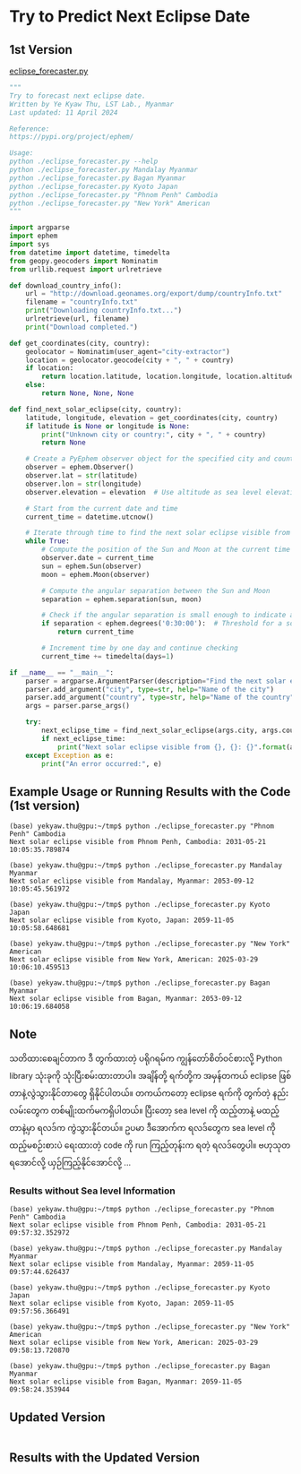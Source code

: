 # Try to Predict Next Eclipse Date

## 1st Version

[eclipse_forecaster.py](https://github.com/ye-kyaw-thu/this-and-that/blob/main/python/eclipse_forecaster.py)    

```python
"""
Try to forecast next eclipse date.
Written by Ye Kyaw Thu, LST Lab., Myanmar
Last updated: 11 April 2024

Reference:
https://pypi.org/project/ephem/

Usage:
python ./eclipse_forecaster.py --help
python ./eclipse_forecaster.py Mandalay Myanmar
python ./eclipse_forecaster.py Bagan Myanmar
python ./eclipse_forecaster.py Kyoto Japan
python ./eclipse_forecaster.py "Phnom Penh" Cambodia
python ./eclipse_forecaster.py "New York" American
"""

import argparse
import ephem
import sys
from datetime import datetime, timedelta
from geopy.geocoders import Nominatim
from urllib.request import urlretrieve

def download_country_info():
    url = "http://download.geonames.org/export/dump/countryInfo.txt"
    filename = "countryInfo.txt"
    print("Downloading countryInfo.txt...")
    urlretrieve(url, filename)
    print("Download completed.")

def get_coordinates(city, country):
    geolocator = Nominatim(user_agent="city-extractor")
    location = geolocator.geocode(city + ", " + country)
    if location:
        return location.latitude, location.longitude, location.altitude  # Return altitude as sea level elevation
    else:
        return None, None, None

def find_next_solar_eclipse(city, country):
    latitude, longitude, elevation = get_coordinates(city, country)
    if latitude is None or longitude is None:
        print("Unknown city or country:", city + ", " + country)
        return None

    # Create a PyEphem observer object for the specified city and country
    observer = ephem.Observer()
    observer.lat = str(latitude)
    observer.lon = str(longitude)
    observer.elevation = elevation  # Use altitude as sea level elevation

    # Start from the current date and time
    current_time = datetime.utcnow()

    # Iterate through time to find the next solar eclipse visible from the specified location
    while True:
        # Compute the position of the Sun and Moon at the current time
        observer.date = current_time
        sun = ephem.Sun(observer)
        moon = ephem.Moon(observer)

        # Compute the angular separation between the Sun and Moon
        separation = ephem.separation(sun, moon)

        # Check if the angular separation is small enough to indicate a solar eclipse
        if separation < ephem.degrees('0:30:00'):  # Threshold for a solar eclipse (0.5 degrees)
            return current_time

        # Increment time by one day and continue checking
        current_time += timedelta(days=1)

if __name__ == "__main__":
    parser = argparse.ArgumentParser(description="Find the next solar eclipse visible from a specified city and country.")
    parser.add_argument("city", type=str, help="Name of the city")
    parser.add_argument("country", type=str, help="Name of the country")
    args = parser.parse_args()

    try:
        next_eclipse_time = find_next_solar_eclipse(args.city, args.country)
        if next_eclipse_time:
            print("Next solar eclipse visible from {}, {}: {}".format(args.city, args.country, next_eclipse_time.strftime("%Y-%m-%d %H:%M:%S.%f")))
    except Exception as e:
        print("An error occurred:", e)

```

## Example Usage or Running Results with the Code (1st version)

```
(base) yekyaw.thu@gpu:~/tmp$ python ./eclipse_forecaster.py "Phnom Penh" Cambodia
Next solar eclipse visible from Phnom Penh, Cambodia: 2031-05-21 10:05:35.789874
```

```
(base) yekyaw.thu@gpu:~/tmp$ python ./eclipse_forecaster.py Mandalay Myanmar
Next solar eclipse visible from Mandalay, Myanmar: 2053-09-12 10:05:45.561972
```

```
(base) yekyaw.thu@gpu:~/tmp$ python ./eclipse_forecaster.py Kyoto Japan
Next solar eclipse visible from Kyoto, Japan: 2059-11-05 10:05:58.648681
```

```
(base) yekyaw.thu@gpu:~/tmp$ python ./eclipse_forecaster.py "New York" American
Next solar eclipse visible from New York, American: 2025-03-29 10:06:10.459513
```

```
(base) yekyaw.thu@gpu:~/tmp$ python ./eclipse_forecaster.py Bagan Myanmar
Next solar eclipse visible from Bagan, Myanmar: 2053-09-12 10:06:19.684058
```

## Note

သတိထားစေချင်တာက ဒီ တွက်ထားတဲ့ ပရိုဂရမ်က ကျွန်တော်စိတ်ဝင်စားလို့ Python library သုံးခုကို သုံးပြီးစမ်းထားတာပါ။ အချိန်တို့ ရက်တို့က အမှန်တကယ် eclipse ဖြစ်တာနဲ့လွဲသွားနိုင်တာတွေ ရှိနိုင်ပါတယ်။ တကယ်ကတော့ eclipse ရက်ကို တွက်တဲ့ နည်းလမ်းတွေက တစ်မျိုးထက်မကရှိပါတယ်။ ပြီးတော့ sea level ကို ထည့်တာနဲ့ မထည့်တာနဲ့မှာ ရလဒ်က ကွဲသွားနိုင်တယ်။ ဥပမာ ဒီအောက်က ရလဒ်တွေက sea level ကို ထည့်မစဉ်းစားပဲ ရေးထားတဲ့ code ကို run ကြည့်တုန်းက ရတဲ့ ရလဒ်တွေပါ။ ဗဟုသုတရအောင်လို့ ယှဉ်ကြည့်နိုင်အောင်လို့ ...  

### Results without Sea level Information

```
(base) yekyaw.thu@gpu:~/tmp$ python ./eclipse_forecaster.py "Phnom Penh" Cambodia
Next solar eclipse visible from Phnom Penh, Cambodia: 2031-05-21 09:57:32.352972
```

```
(base) yekyaw.thu@gpu:~/tmp$ python ./eclipse_forecaster.py Mandalay Myanmar
Next solar eclipse visible from Mandalay, Myanmar: 2059-11-05 09:57:44.626437
```

```
(base) yekyaw.thu@gpu:~/tmp$ python ./eclipse_forecaster.py Kyoto Japan
Next solar eclipse visible from Kyoto, Japan: 2059-11-05 09:57:56.366491
```

```
(base) yekyaw.thu@gpu:~/tmp$ python ./eclipse_forecaster.py "New York" American
Next solar eclipse visible from New York, American: 2025-03-29 09:58:13.720870
```

```
(base) yekyaw.thu@gpu:~/tmp$ python ./eclipse_forecaster.py Bagan Myanmar
Next solar eclipse visible from Bagan, Myanmar: 2059-11-05 09:58:24.353944
```

## Updated Version  

```

```


## Results with the Updated Version

```

```

```

```

```

```

```

```

```

```

```

```


